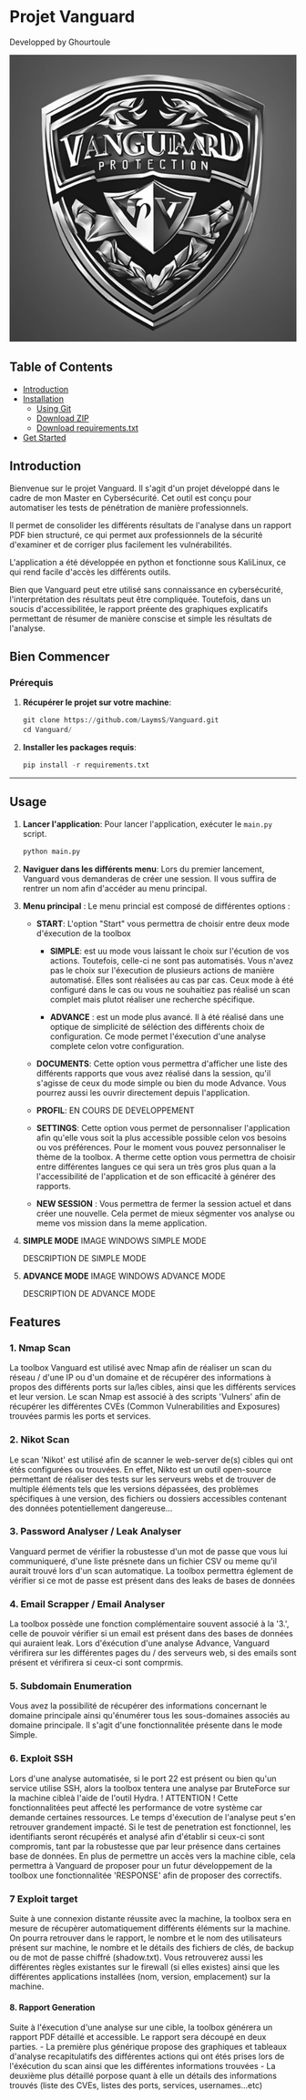 # Projet Vanguard
Developped by Ghourtoule

<p align="center">
  <img src="vanguard_git.png" alt="Vanguard"/>
</p>

## Table of Contents
- [Introduction](#Introduction)
- [Installation](#installation)
  - [Using Git](#option-1-using-git)
  - [Download ZIP](#option-2-download-zip)
  - [Download requirements.txt](#download-requirementstxt)
- [Get Started](#get-started)

## Introduction

Bienvenue sur le projet Vanguard.
Il s'agit d'un projet développé dans le cadre de mon Master en Cybersécurité.
Cet outil est conçu pour automatiser les tests de pénétration de manière professionnels.

Il permet de consolider les différents résultats de l'analyse dans un rapport PDF bien structuré, ce qui permet aux professionnels de la sécurité d'examiner et de corriger plus facilement les vulnérabilités.

L'application a été développée en python et fonctionne sous KaliLinux, ce qui rend facile d'accès les différents outils.

Bien que Vanguard peut etre utilisé sans connaissance en cybersécurité, l'interprétation des résultats peut être compliquée.
Toutefois, dans un soucis d'accessibilitée, le rapport préente des graphiques explicatifs permettant de résumer de manière conscise et simple les résultats de l'analyse.


## Bien Commencer

### Prérequis


1. **Récupérer le projet sur votre machine**:
      ```python
      git clone https://github.com/LaymsS/Vanguard.git
      cd Vanguard/
      ```

2. **Installer les packages requis**:
      ```python
      pip install -r requirements.txt
      ```
---

## Usage

1. **Lancer l'application**: Pour lancer l'application, exécuter le  `main.py` script. 
   ```python
   python main.py

2. **Naviguer dans les différents menu**: Lors du premier lancement, Vanguard vous demanderas de créer une session. Il vous suffira de rentrer un nom afin d'accéder au menu principal.

3.  **Menu principal** : Le menu princial est composé de différentes options :

      - **START**: L'option "Start" vous permettra de choisir entre deux mode d'éxecution de la toolbox
        
        - **SIMPLE**: est uu mode vous laissant le choix sur l'écution de vos actions. Toutefois, celle-ci ne sont pas automatisés. Vous n'avez pas le choix sur l'éxecution de plusieurs actions de manière automatisé. Elles sont réalisées au cas par cas. Ceux mode à été configuré dans le cas ou vous ne souhaitiez pas réalisé un scan complet mais plutot réaliser une recherche spécifique.
          
        - **ADVANCE** : est un mode plus avancé. Il à été réalisé dans une optique de simplicité de séléction des différents choix de configuration. Ce mode permet l'éxecution d'une analyse complete celon votre configuration.
          
      - **DOCUMENTS**: Cette option vous permettra d'afficher une liste des différents rapports que vous avez réalisé dans la session, qu'il s'agisse de ceux du mode simple ou bien du mode Advance. Vous pourrez aussi les ouvrir directement depuis l'application.
        
      - **PROFIL**: EN COURS DE DEVELOPPEMENT
        
      - **SETTINGS**: Cette option vous permet de personnaliser l'application afin qu'elle vous soit la plus accessible possible celon vos besoins ou vos préférences. Pour le moment vous pouvez personnaliser le thème de la toolbox. A therme cette option vous permettra de choisir entre différentes langues ce qui sera un très gros plus quan a la l'accessibilité de l'application et de son efficacité à générer des rapports.
        
      - **NEW SESSION** : Vous permettra de fermer la session actuel et dans créer une nouvelle. Cela permet de mieux ségmenter vos analyse ou meme vos mission dans la meme application. 


1. **SIMPLE MODE**
   IMAGE WINDOWS SIMPLE MODE

   DESCRIPTION DE SIMPLE MODE

2. **ADVANCE MODE**
   IMAGE WINDOWS ADVANCE MODE

   DESCRIPTION DE ADVANCE MODE

## Features

### 1. Nmap Scan
La toolbox Vanguard est utilisé avec Nmap afin de réaliser un scan du réseau / d'une IP ou d'un domaine et de récupérer des informations à propos des différents ports sur la/les cibles, ainsi que les différents services et leur version.
Le scan Nmap est associé à des scripts 'Vulners' afin de récupérer les différentes CVEs (Common Vulnerabilities and Exposures) trouvées parmis les ports et services.

### 2. Nikot Scan
Le scan 'Nikot' est utilisé afin de scanner le web-server de(s) cibles qui ont étés configurées ou trouvées.
En effet, Nikto est un outil open-source permettant de réaliser des tests sur les serveurs webs et de trouver de multiple éléments tels que les versions dépassées, des problèmes spécifiques à une version, des fichiers ou dossiers accessibles contenant des données potentiellement dangereuse...

### 3. Password Analyser / Leak Analyser
Vanguard permet de vérifier la robustesse d'un mot de passe que vous lui communiqueré, d'une liste présnete dans un fichier CSV ou meme qu'il aurait trouvé lors d'un scan automatique.
La toolbox permettra églement de vérifier si ce mot de passe est présent dans des leaks de bases de données

### 4. Email Scrapper / Email Analyser
La toolbox possède une fonction complémentaire souvent associé à la '3.', celle de pouvoir vérifier si un email est présent dans des bases de données qui auraient leak.
Lors d'éxécution d'une analyse Advance, Vanguard vérifirera sur les différentes pages du / des serveurs web, si des emails sont présent et vérifirera si ceux-ci sont comprmis.

### 5. Subdomain Enumeration
Vous avez la possibilité de récupérer des informations concernant le domaine principale ainsi qu'énumérer tous les sous-domaines associés au domaine principale.
Il s'agit d'une fonctionnalitée présente dans le mode Simple.

### 6. Exploit SSH
Lors d'une analyse automatisée, si le port 22 est présent ou bien qu'un service utilise SSH, alors la toolbox tentera une analyse par BruteForce sur la machine cibleà l'aide de l'outil Hydra.
! ATTENTION ! Cette fonctionnalitées peut affecté les performance de votre système car demande certaines ressources. Le temps d'éxecution de l'analyse peut s'en retrouver grandement impacté.
Si le test de penetration est fonctionnel, les identifiants seront récupérés et analysé afin d'établir si ceux-ci sont compromis, tant par la robustesse que par leur présence dans certaines base de données.
En plus de permettre un accès vers la machine cible, cela permettra à Vanguard de proposer pour un futur développement de la toolbox une fonctionnalitée 'RESPONSE' afin de proposer des correctifs.

### 7 Exploit target
Suite à une connexion distante réussite avec la machine, la toolbox sera en mesure de récupèrer automatiquement différents éléments sur la machine.
On pourra retrouver dans le rapport, le nombre et le nom des utilisateurs présent sur machine, le nombre et le détails des fichiers de clés, de backup ou de mot de passe chiffré (shadow.txt).
Vous retrouverez aussi les différentes règles existantes sur le firewall (si elles existes) ainsi que les différentes applications installées (nom, version, emplacement) sur la machine.

#### 8. Rapport Generation
Suite à l'éxecution d'une analyse sur une cible, la toolbox générera un rapport PDF détaillé et accessible.
Le rapport sera découpé en deux parties.
      - La première plus générique propose des graphiques et tableaux d'analyse recapitulatifs des différentes actions qui ont étés prises lors de l'éxécution du scan ainsi que les différentes informations trouvées
      - La deuxième plus détaillé porpose quant à elle un détails des informations trouvés (liste des CVEs, listes des ports, services, usernames...etc)
